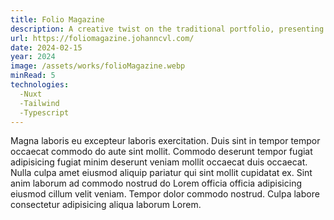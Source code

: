 ```yaml
---
title: Folio Magazine
description: A creative twist on the traditional portfolio, presenting work through an intuitive magazine interface
url: https://foliomagazine.johanncvl.com/
date: 2024-02-15
year: 2024
image: /assets/works/folioMagazine.webp
minRead: 5
technologies:
  -Nuxt
  -Tailwind
  -Typescript
---
```

Magna laboris eu excepteur laboris exercitation. Duis sint in tempor tempor occaecat commodo do aute sint mollit. Commodo deserunt tempor fugiat adipisicing fugiat minim deserunt veniam mollit occaecat duis occaecat. Nulla culpa amet eiusmod aliquip pariatur qui sint mollit cupidatat ex. Sint anim laborum ad commodo nostrud do Lorem officia officia adipisicing eiusmod cillum velit veniam. Tempor dolor commodo nostrud. Culpa labore consectetur adipisicing aliqua laborum Lorem.